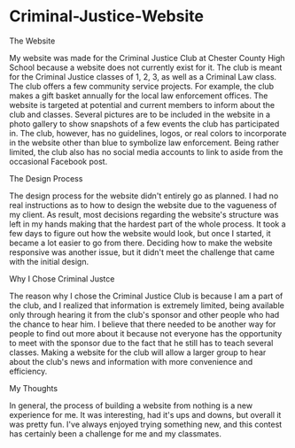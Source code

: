 # Criminal-Justice-Website

The Website

  My website was made for the Criminal Justice Club at Chester County High School because a website does not currently exist for it. The club is meant for the Criminal Justice classes of 1, 2, 3, as well as a Criminal Law class. The club offers a few community service projects. For example, the club makes a gift basket annually for the local law enforcement offices. The website is targeted at potential and current members to inform about the club and classes. Several pictures are to be included in the website in a photo gallery to show snapshots of a few events the club has participated in. The club, however, has no guidelines, logos, or real colors to incorporate in the website other than blue to symbolize law enforcement. Being rather limited, the club also has no social media accounts to link to aside from the occasional Facebook post. 
  
The Design Process
  
  The design process for the website didn't entirely go as planned. I had no real instructions as to how to design the website due to the vagueness of my client. As result, most decisions regarding the website's structure was left in my hands making that the hardest part of the whole process. It took a few days to figure out how the website would look, but once I started, it became a lot easier to go from there. Deciding how to make the website responsive was another issue, but it didn't meet the challenge that came with the initial design. 
 
Why I Chose Criminal Justce
  
  The reason why I chose the Criminal Justice Club is because I am a part of the club, and I realized that information is extremely limited, being available only through hearing it from the club's sponsor and other people who had the chance to hear him. I believe that there needed to be another way for people to find out more about it because not everyone has the opportunity to meet with the sponsor due to the fact that he still has to teach several classes. Making a website for the club will allow a larger group to hear about the club's news and information with more convenience and efficiency.
  
My Thoughts
  
  In general, the process of building a website from nothing is a new experience for me. It was interesting, had it's ups and downs, but overall it was pretty fun. I've always enjoyed trying something new, and this contest has certainly been a challenge for me and my classmates.
